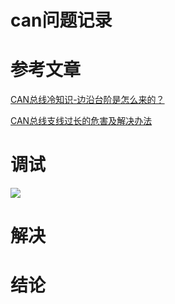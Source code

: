can问题记录
==================

# 参考文章

[CAN总线冷知识-边沿台阶是怎么来的？](http://m.eeworld.com.cn/ic_article/89/459245.html)



[CAN总线支线过长的危害及解决办法](http://m.elecfans.com/article/1085442.html)

# 调试

![](http://news.eeworld.com.cn/uploadfile/2019/0419/1555670001979929.jpg)

# 解决

# 结论